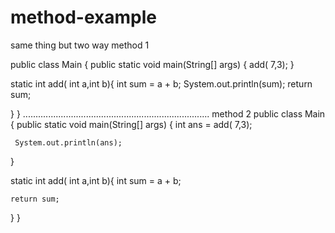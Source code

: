 # method-example
same thing but two way
method 1

 public class Main {
    public static void main(String[] args) {
     add( 7,3);
  }
  
  static int add( int a,int b){
    int sum = a + b;
    System.out.println(sum);
    return sum;
    
  }
}
..........................................................................
method 2
public class Main {
    public static void main(String[] args) {
     int ans = add( 7,3);
     
     System.out.println(ans);
  }
  
  static int add( int a,int b){
    int sum = a + b;
    
    return sum;
    
  }
}

